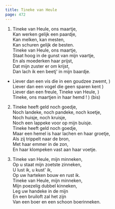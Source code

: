 ```yaml
---
title: Tineke van Heule
page: 472
---  
```


1. Tineke van Heule, ons maartje,  
Kan werken gelijk een paardje,  
Kan melken, kan mesten,  
Kan schuren gelijk de besten.  
Tineke van Heule, ons maartje,  
Staat hoog in de gunst van mijn vaartje,  
En als moederken haar prijst,  
Dat mijn zuster er om krijst,  
Dan lach ik een beetj' in mijn baardje.  


- Liever dan een vis die in een goudzee zwemt, )  
Liever dan een vogel die geen sparen kent )  
Liever dan een freule, Tineke van Heule, )  
Tineke, ons maartjen in haar hemd ! ) (bis)  


2. Tineke heeft geld noch goedje,  
Noch landeke, noch pandeke, noch koetje,  
Noch huisje, noch kruisje,  
Noch een lappeke voor op mijn buisje.  
Tineke heeft geld noch goedje,  
Maar een hemel is haar lachen en haar groetje,  
Als zij trippelt naar de bron,  
Met haar emmer in de zon,  
En haar klompeken vast aan haar voetje.  


3. Tineke van Heule, mijn minneken,  
Op u staat mijn zoetste zinneken,  
U lust ik, u kust' ik,  
Op uw harteken bouw en rust ik.  
Tineke van Heule, mijn minneken,  
Mijn poezelig dubbel kinneken,  
Leg uw handeke in de mijn  
En een bruiloft zal het zijn  
Van een boer en een schoon boerinneken.  